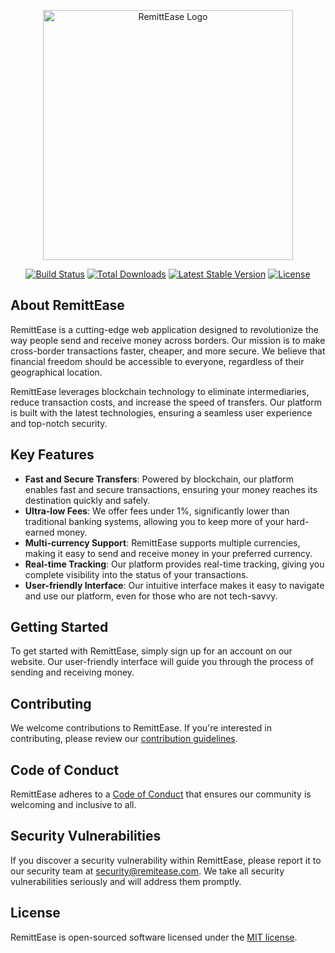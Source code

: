 <p align="center"><a href="https://remitease.com" target="_blank"><img src="https://remitease.com/logo.svg" width="400" alt="RemittEase Logo"></a></p>

<p align="center">
<a href="https://github.com/remitease/remitease/actions"><img src="https://github.com/remitease/remitease/workflows/tests/badge.svg" alt="Build Status"></a>
<a href="https://packagist.org/packages/remitease/remitease"><img src="https://img.shields.io/packagist/dt/remitease/remitease" alt="Total Downloads"></a>
<a href="https://packagist.org/packages/remitease/remitease"><img src="https://img.shields.io/packagist/v/remitease/remitease" alt="Latest Stable Version"></a>
<a href="https://packagist.org/packages/remitease/remitease"><img src="https://img.shields.io/packagist/l/remitease/remitease" alt="License"></a>
</p>

## About RemittEase

RemittEase is a cutting-edge web application designed to revolutionize the way people send and receive money across borders. Our mission is to make cross-border transactions faster, cheaper, and more secure. We believe that financial freedom should be accessible to everyone, regardless of their geographical location.

RemittEase leverages blockchain technology to eliminate intermediaries, reduce transaction costs, and increase the speed of transfers. Our platform is built with the latest technologies, ensuring a seamless user experience and top-notch security.

## Key Features

- **Fast and Secure Transfers**: Powered by blockchain, our platform enables fast and secure transactions, ensuring your money reaches its destination quickly and safely.
- **Ultra-low Fees**: We offer fees under 1%, significantly lower than traditional banking systems, allowing you to keep more of your hard-earned money.
- **Multi-currency Support**: RemittEase supports multiple currencies, making it easy to send and receive money in your preferred currency.
- **Real-time Tracking**: Our platform provides real-time tracking, giving you complete visibility into the status of your transactions.
- **User-friendly Interface**: Our intuitive interface makes it easy to navigate and use our platform, even for those who are not tech-savvy.

## Getting Started

To get started with RemittEase, simply sign up for an account on our website. Our user-friendly interface will guide you through the process of sending and receiving money.

## Contributing

We welcome contributions to RemittEase. If you're interested in contributing, please review our [contribution guidelines](https://github.com/remitease/remitease/blob/master/CONTRIBUTING.md).

## Code of Conduct

RemittEase adheres to a [Code of Conduct](https://github.com/remitease/remitease/blob/master/CODE_OF_CONDUCT.md) that ensures our community is welcoming and inclusive to all.

## Security Vulnerabilities

If you discover a security vulnerability within RemittEase, please report it to our security team at [security@remitease.com](mailto:security@remitease.com). We take all security vulnerabilities seriously and will address them promptly.

## License

RemittEase is open-sourced software licensed under the [MIT license](https://opensource.org/licenses/MIT).

